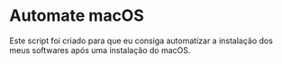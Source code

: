 # Automate macOS

Este script foi criado para que eu consiga automatizar a instalação dos meus softwares após uma instalação do macOS.